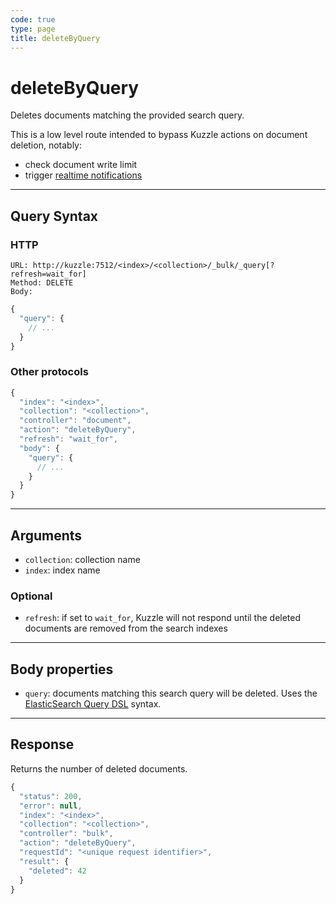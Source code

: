 ```yaml
---
code: true
type: page
title: deleteByQuery
---
```


# deleteByQuery

Deletes documents matching the provided search query. 

This is a low level route intended to bypass Kuzzle actions on document deletion, notably:
  - check document write limit
  - trigger [realtime notifications](/core/2/guides/main-concepts/6-realtime-engine)

---

## Query Syntax

### HTTP

```http
URL: http://kuzzle:7512/<index>/<collection>/_bulk/_query[?refresh=wait_for]
Method: DELETE
Body:
```

```js
{
  "query": {
    // ...
  }
}
```

### Other protocols

```js
{
  "index": "<index>",
  "collection": "<collection>",
  "controller": "document",
  "action": "deleteByQuery",
  "refresh": "wait_for",
  "body": {
    "query": {
      // ...
    }
  }
}
```

---

## Arguments

- `collection`: collection name
- `index`: index name

### Optional

- `refresh`: if set to `wait_for`, Kuzzle will not respond until the deleted documents are removed from the search indexes

---

## Body properties

- `query`: documents matching this search query will be deleted. Uses the [ElasticSearch Query DSL](https://www.elastic.co/guide/en/elasticsearch/reference/7.4/query-dsl.html) syntax.

---

## Response

Returns the number of deleted documents.

```js
{
  "status": 200,
  "error": null,
  "index": "<index>",
  "collection": "<collection>",
  "controller": "bulk",
  "action": "deleteByQuery",
  "requestId": "<unique request identifier>",
  "result": {
    "deleted": 42
  }
}
```
